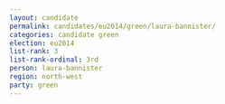 ```yaml
---
layout: candidate
permalink: candidates/eu2014/green/laura-bannister/
categories: candidate green
election: eu2014
list-rank: 3
list-rank-ordinal: 3rd
person: laura-bannister
region: north-west
party: green
---
```

